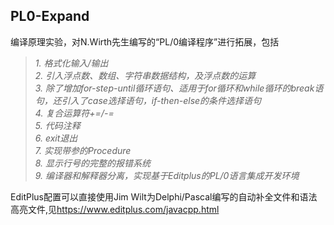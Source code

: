 ## PL0-Expand
编译原理实验，对N.Wirth先生编写的“PL/0编译程序”进行拓展，包括  
>*1.	格式化输入/输出*      
>*2.	引入浮点数、数组、字符串数据结构，及浮点数的运算*      
>*3.	除了增加for-step-until循环语句、适用于for循环和while循环的break语句，还引入了case选择语句，if-then-else的条件选择语句*    
>*4.	复合运算符+=/-=*    
>*5.	代码注释*    
>*6.	exit退出*    
>*7.	实现带参的Procedure*    
>*8.	显示行号的完整的报错系统*    
>*9.	编译器和解释器分离，实现基于Editplus的PL/0语言集成开发环境* 
>  
EditPlus配置可以直接使用Jim Wilt为Delphi/Pascal编写的自动补全文件和语法高亮文件,见<https://www.editplus.com/javacpp.html>   
